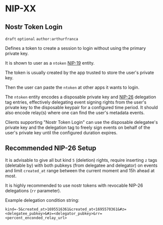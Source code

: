 NIP-XX
======

Nostr Token Login
-----------------

`draft` `optional` `author:arthurfranca`

Defines a token to create a session to login without using the primary private key.

It is shown to user as a `ntoken` [NIP-19](#19.md) entity.

The token is usually created by the app trusted to store the user's private key.

Then the user can paste the `ntoken` at other apps it wants to login.

The `ntoken` entity encodes a disposable private key and [NIP-26](26.md)
delegation tag entries, effectively delegating event signing rights from
the user's private key to the disposable keypair for a configured time period.
It should also encode relay(s) where one can find the user's metadata events.

Clients supporting "Nostr Token Login" can use the disposable delegatee's
private key and the delegation tag to freely sign events on behalf of the user's
private key until the configured duration expires.

## Recommended NIP-26 Setup

It is advisable to give all but kind `5` (deletion) rights, require inserting
`z` tags (deletable by) with both pubkeys (from delegatee and delegator) on events and
limit `created_at` range between the current moment and 15h ahead at most.

It is highly recommended to use nostr tokens with revocable NIP-26 delegations (`rr` parameter).

Example delegation condition string:

`kind=-5&created_at>1695516361&created_at<1695570361&#z=<delegatee_pubkey>&#z=<delegator_pubkey>&rr=<percent_enconded_relay_url>`
